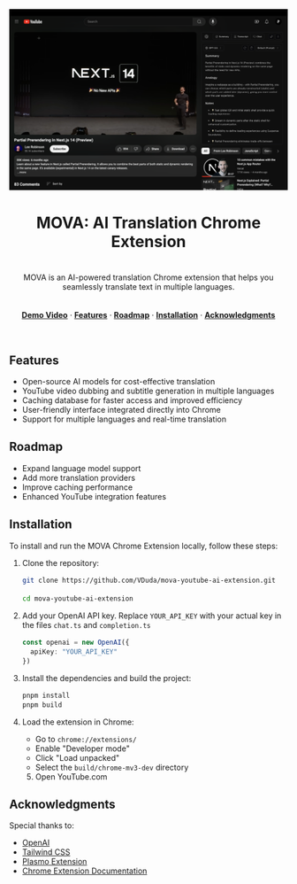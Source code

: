 <img width="1980" alt="Screenshot 2023-10-29 at 13 39 22" src="assets/screen.png">

<h1 align="center">MOVA: AI Translation Chrome Extension</h1>

<p align="center" style="padding: 20px 0;">
MOVA is an AI-powered translation Chrome extension that helps you seamlessly translate text in multiple languages.
</p>

<p align="center">
  <a href="https://www.loom.com/share/6eed3f7bcd9b44b985693791635e3010?sid=34459245-ec9a-43df-8fa7-b98c924ade8c"><strong>Demo Video</strong></a> ·
  <a href="#features"><strong>Features</strong></a> ·
  <a href="#roadmap"><strong>Roadmap</strong></a> ·
  <a href="#installation"><strong>Installation</strong></a> ·
  <a href="#acknowledgments"><strong>Acknowledgments</strong></a>
</p>
<br/>

## Features

- Open-source AI models for cost-effective translation
- YouTube video dubbing and subtitle generation in multiple languages
- Caching database for faster access and improved efficiency
- User-friendly interface integrated directly into Chrome
- Support for multiple languages and real-time translation

## Roadmap

- Expand language model support
- Add more translation providers
- Improve caching performance
- Enhanced YouTube integration features

## Installation

To install and run the MOVA Chrome Extension locally, follow these steps:

1. Clone the repository:

   ```bash
   git clone https://github.com/VDuda/mova-youtube-ai-extension.git

   cd mova-youtube-ai-extension
   ```

2. Add your OpenAI API key. Replace `YOUR_API_KEY` with your actual key in the files `chat.ts` and `completion.ts`

   ```typescript
   const openai = new OpenAI({
     apiKey: "YOUR_API_KEY"
   })
   ```

3. Install the dependencies and build the project:

   ```bash
   pnpm install
   pnpm build
   ```

4. Load the extension in Chrome:
   - Go to `chrome://extensions/`
   - Enable "Developer mode"
   - Click "Load unpacked"
   - Select the `build/chrome-mv3-dev` directory

   5. Open YouTube.com


## Acknowledgments

Special thanks to:

- [OpenAI](https://openai.com)
- [Tailwind CSS](https://tailwindcss.com)
- [Plasmo Extension](https://www.plasmo.com)
- [Chrome Extension Documentation](https://developer.chrome.com/docs/extensions/)
